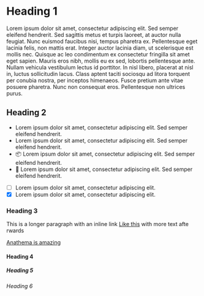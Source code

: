 # Heading 1
Lorem ipsum dolor sit amet, consectetur adipiscing elit. Sed semper eleifend hendrerit. Sed sagittis metus et turpis laoreet, at auctor nulla feugiat. Nunc euismod faucibus nisi, tempus pharetra ex. Pellentesque eget lacinia felis, non mattis erat. Integer auctor lacinia diam, ut scelerisque est mollis nec. Quisque ac leo condimentum ex consectetur fringilla sit amet eget sapien. Mauris eros nibh, mollis eu ex sed, lobortis pellentesque ante. Nullam vehicula vestibulum lectus id porttitor. In nisl libero, placerat at nisl in, luctus sollicitudin lacus. Class aptent taciti sociosqu ad litora torquent per conubia nostra, per inceptos himenaeos. Fusce pretium ante vitae posuere pharetra. Nunc non consequat eros. Pellentesque non ultrices purus.
## Heading 2
- Lorem ipsum dolor sit amet, consectetur adipiscing elit. Sed semper eleifend hendrerit.
- Lorem ipsum dolor sit amet, consectetur adipiscing elit. Sed semper eleifend hendrerit.
- 📦 Lorem ipsum dolor sit amet, consectetur adipiscing elit. Sed semper eleifend hendrerit.
- 🚀 Lorem ipsum dolor sit amet, consectetur adipiscing elit. Sed semper eleifend hendrerit.
- [ ] Lorem ipsum dolor sit amet, consectetur adipiscing elit.
- [x] Lorem ipsum dolor sit amet, consectetur adipiscing elit.
### Heading 3

This is a longer paragraph with an inline link [Like this](https://youtube.com) with more text afte
rwards


[Anathema is amazing](https://github.com/togglebyte/anathema)
#### Heading 4
##### Heading 5
###### Heading 6
